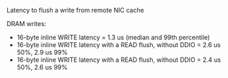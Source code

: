 Latency to flush a write from remote NIC cache

DRAM writes:
 * 16-byte inline WRITE latency = 1.3 us (median and 99th percentile)
 * 16-byte inline WRITE latency with a READ flush, without DDIO = 2.6 us 50%, 2.9 us 99%
 * 16-byte inline WRITE latency with a READ flush, without DDIO = 2.4 us 50%, 2.6 us 99%
